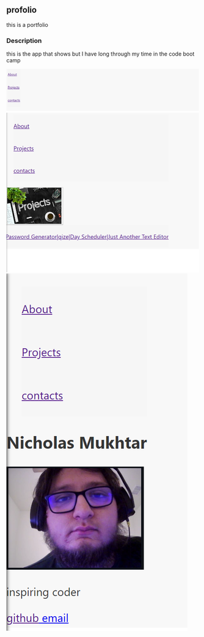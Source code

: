 ## profolio
 this is a portfolio 



 ### Description
 this is the app that shows but I have long through my time in the code boot camp

![Regex](./portfolio/src/Assets/Capture.PNG)
![Regex](./portfolio/src/Assets/Capture2.PNG)
![Regex](./portfolio/src/Assets/Capture3.PNG)